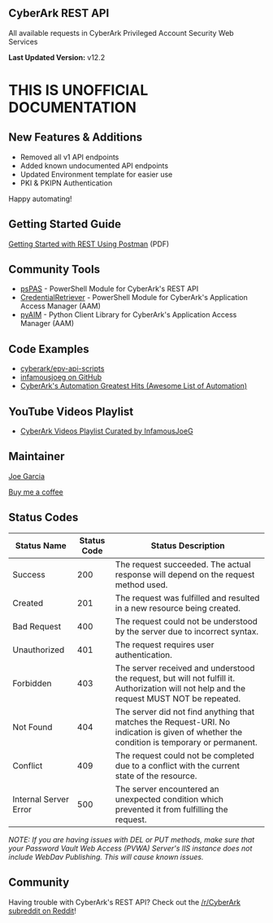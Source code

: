 ## CyberArk REST API

All available requests in CyberArk Privileged Account Security Web Services

**Last Updated Version:** v12.2

# THIS IS UNOFFICIAL DOCUMENTATION

## New Features & Additions

*   Removed all v1 API endpoints
*   Added known undocumented API endpoints
*   Updated Environment template for easier use
*   PKI & PKIPN Authentication
    

Happy automating!

## Getting Started Guide

[Getting Started with REST Using Postman](https://github.com/infamousjoeg/CyberArk-RESTAPI/blob/master/Getting%20Started%20with%20REST%20Using%20Postman.pdf) (PDF)

## Community Tools

*   [psPAS](https://github.com/pspete/psPAS) - PowerShell Module for CyberArk's REST API
*   [CredentialRetriever](https://github.com/pspete/CredentialRetriever) - PowerShell Module for CyberArk's Application Access Manager (AAM)
*   [pyAIM](https://github.com/infamousjoeg/pyAIM) - Python Client Library for CyberArk's Application Access Manager (AAM)
    

## Code Examples

*   [cyberark/epv-api-scripts](https://github.com/cyberark/epv-api-scripts)
*   [infamousjoeg on GitHub](https://github.com/infamousjoeg?tab=repositories)
*   [CyberArk's Automation Greatest Hits (Awesome List of Automation)](https://cybr.rocks/greatesthits)
    

## YouTube Videos Playlist

*   [CyberArk Videos Playlist Curated by InfamousJoeG](https://www.youtube.com/playlist?list=PL-p_9AwMQDmkS6rCXQrINn0Xc7dv73dWU)
    

## Maintainer

[Joe Garcia](https://github.com/infamousjoeg)

[Buy me a coffee](https://www.buymeacoffee.com/infamousjoeg)

## Status Codes

| Status Name | Status Code | Status Description |
| --- | --- | --- |
| Success | 200 | The request succeeded. The actual response will depend on the request method used. |
| Created | 201 | The request was fulfilled and resulted in a new resource being created. |
| Bad Request | 400 | The request could not be understood by the server due to incorrect syntax. |
| Unauthorized | 401 | The request requires user authentication. |
| Forbidden | 403 | The server received and understood the request, but will not fulfill it. Authorization will not help and the request MUST NOT be repeated. |
| Not Found | 404 | The server did not find anything that matches the Request-URI. No indication is given of whether the condition is temporary or permanent. |
| Conflict | 409 | The request could not be completed due to a conflict with the current state of the resource. |
| Internal Server Error | 500 | The server encountered an unexpected condition which prevented it from fulfilling the request. |

*NOTE: If you are having issues with DEL or PUT methods, make sure that your Password Vault Web Access (PVWA) Server's IIS instance does not include WebDav Publishing. This will cause known issues.*

## Community

Having trouble with CyberArk's REST API? Check out the [/r/CyberArk subreddit on Reddit](https://reddit.com/r/CyberArk)!
